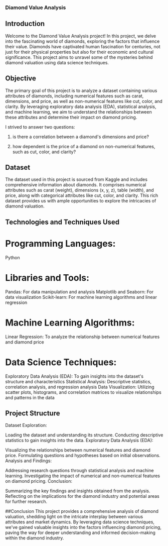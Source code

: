 ### Diamond Value Analysis
## Introduction
Welcome to the Diamond Value Analysis project! In this project, we delve into the fascinating world of diamonds, exploring the factors that influence their value. Diamonds have captivated human fascination for centuries, not just for their physical properties but also for their economic and cultural significance. This project aims to unravel some of the mysteries behind diamond valuation using data science techniques.

## Objective
The primary goal of this project is to analyze a dataset containing various attributes of diamonds, including numerical features such as carat, dimensions, and price, as well as non-numerical features like cut, color, and clarity. By leveraging exploratory data analysis (EDA), statistical analysis, and machine learning, we aim to understand the relationships between these attributes and determine their impact on diamond pricing.

I strived to answer two questions:

1) is there a correlation between a diamond's dimensions and price?

2) how dependent is the price of a diamond on non-numerical features, such as cut, color, and clarity?

## Dataset
The dataset used in this project is sourced from Kaggle and includes comprehensive information about diamonds. It comprises numerical attributes such as carat (weight), dimensions (x, y, z), table (width), and price, along with categorical attributes like cut, color, and clarity. This rich dataset provides us with ample opportunities to explore the intricacies of diamond valuation.

## Technologies and Techniques Used
# Programming Languages:
Python
# Libraries and Tools:
Pandas: For data manipulation and analysis
Matplotlib and Seaborn: For data visualization
Scikit-learn: For machine learning algorithms and linear regression
# Machine Learning Algorithms:
Linear Regression: To analyze the relationship between numerical features and diamond price
# Data Science Techniques:
Exploratory Data Analysis (EDA): To gain insights into the dataset's structure and characteristics
Statistical Analysis: Descriptive statistics, correlation analysis, and regression analysis
Data Visualization: Utilizing scatter plots, histograms, and correlation matrices to visualize relationships and patterns in the data

## Project Structure
Dataset Exploration:

Loading the dataset and understanding its structure.
Conducting descriptive statistics to gain insights into the data.
Exploratory Data Analysis (EDA):

Visualizing the relationships between numerical features and diamond price.
Formulating questions and hypotheses based on initial observations.
Analysis and Findings:

Addressing research questions through statistical analysis and machine learning.
Investigating the impact of numerical and non-numerical features on diamond pricing.
Conclusion:

Summarizing the key findings and insights obtained from the analysis.
Reflecting on the implications for the diamond industry and potential areas for further research.

##Conclusion
This project provides a comprehensive analysis of diamond valuation, shedding light on the intricate interplay between various attributes and market dynamics. By leveraging data science techniques, we've gained valuable insights into the factors influencing diamond pricing, paving the way for deeper understanding and informed decision-making within the diamond industry.

